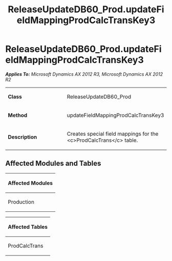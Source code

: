 ﻿---
title: ReleaseUpdateDB60_Prod.updateFieldMappingProdCalcTransKey3
TOCTitle: ReleaseUpdateDB60_Prod.updateFieldMappingProdCalcTransKey3
ms:assetid: df0bbdad-bf0a-11d0-2081-f33e2d13648c
ms:mtpsurl: https://msdn.microsoft.com/en-us/library/JJ737245(v=AX.60)
ms:contentKeyID: 49711687
ms.date: 05/18/2015
mtps_version: v=AX.60
---

# ReleaseUpdateDB60\_Prod.updateFieldMappingProdCalcTransKey3 


_**Applies To:** Microsoft Dynamics AX 2012 R3, Microsoft Dynamics AX 2012 R2_

<table>
<colgroup>
<col style="width: 50%" />
<col style="width: 50%" />
</colgroup>
<tbody>
<tr class="odd">
<td><p><strong>Class</strong></p></td>
<td><p>ReleaseUpdateDB60_Prod</p></td>
</tr>
<tr class="even">
<td><p><strong>Method</strong></p></td>
<td><p>updateFieldMappingProdCalcTransKey3</p></td>
</tr>
<tr class="odd">
<td><p><strong>Description</strong></p></td>
<td><p>Creates special field mappings for the &lt;c&gt;ProdCalcTrans&lt;/c&gt; table.</p></td>
</tr>
</tbody>
</table>


## Affected Modules and Tables

<table>
<colgroup>
<col style="width: 100%" />
</colgroup>
<thead>
<tr class="header">
<th><p>Affected Modules</p></th>
</tr>
</thead>
<tbody>
<tr class="odd">
<td><p>Production</p></td>
</tr>
</tbody>
</table>


<table>
<colgroup>
<col style="width: 100%" />
</colgroup>
<thead>
<tr class="header">
<th><p>Affected Tables</p></th>
</tr>
</thead>
<tbody>
<tr class="odd">
<td><p>ProdCalcTrans</p></td>
</tr>
</tbody>
</table>

  


